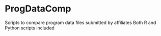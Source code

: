 # ProgDataComp
Scripts to compare program data files submitted by affiliates
Both R and Python scripts included
